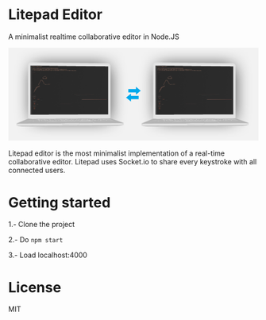 # Litepad Editor

A minimalist realtime collaborative editor in Node.JS

![Litepad image](overview.png)

Litepad editor is the most minimalist implementation of a real-time collaborative editor. Litepad uses Socket.io to share every keystroke with all connected users.

# Getting started

1.- Clone the project

2.- Do `npm start`

3.- Load localhost:4000

# License

MIT
